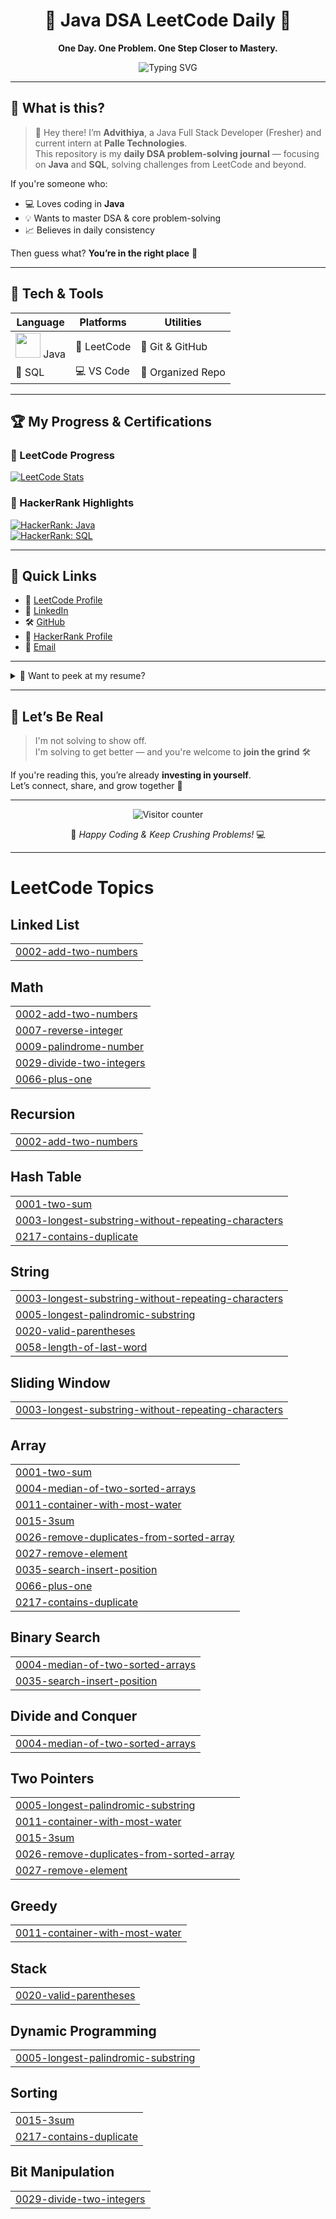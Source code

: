 <h1 align="center">
  🧠 Java DSA LeetCode Daily 🚀
</h1>

<p align="center">
  <strong>One Day. One Problem. One Step Closer to Mastery.</strong>  
</p>

<p align="center">
  <img src="https://readme-typing-svg.herokuapp.com?font=Fira+Code&weight=600&size=24&pause=1000&color=14F7C9&center=true&vCenter=true&width=600&lines=Welcome+to+my+DSA+Repository!;Solving+LeetCode+Daily+🔥;Java+%2F+SQL+Focus+💡;Tracking+my+DSA+Journey+📈" alt="Typing SVG" />
</p>

---

## 🚧 What is this?

> 👋 Hey there! I’m **Advithiya**, a Java Full Stack Developer (Fresher) and current intern at **Palle Technologies**.  
> This repository is my **daily DSA problem-solving journal** — focusing on **Java** and **SQL**, solving challenges from LeetCode and beyond.

If you're someone who:
- 💻 Loves coding in **Java**
- 💡 Wants to master DSA & core problem-solving
- 📈 Believes in daily consistency

Then guess what? **You’re in the right place** 🎯

---

## 🧰 Tech & Tools

| Language | Platforms | Utilities |
|----------|-----------|-----------|
| <img src="https://cdn.jsdelivr.net/gh/devicons/devicon/icons/java/java-original-wordmark.svg" width="40"/> Java | 🧠 LeetCode | 🐙 Git & GitHub |
| 🧾 SQL | 💻 VS Code | 📂 Organized Repo |

---

## 🏆 My Progress & Certifications

### 🔹 LeetCode Progress  
[![LeetCode Stats](https://leetcard.jacoblin.cool/Advithiya_V?theme=dark&font=Baloo&extension=activity)](https://leetcode.com/u/Advithiya_V)

### 🔹 HackerRank Highlights  
[![HackerRank: Java](https://img.shields.io/badge/HackerRank-Java-green?logo=hackerrank)](https://www.hackerrank.com/profile/advithyav03)  
[![HackerRank: SQL](https://img.shields.io/badge/HackerRank-SQL-green?logo=hackerrank)](https://www.hackerrank.com/profile/advithyav03)

---

## 🔗 Quick Links

- 🧠 [LeetCode Profile](https://leetcode.com/u/Advithiya_V/)
- 💼 [LinkedIn](https://www.linkedin.com/in/advithiya-v-693827278/)
- 🛠️ [GitHub](https://github.com/advithya)
- 🧪 [HackerRank Profile](https://www.hackerrank.com/profile/advithyav03)
- 📧 [Email](mailto:advithyav03@gmail.com)

---

<details>
  <summary>📄 Want to peek at my resume?</summary>

  You can view/download it here 👉  
  🎓 [My Resume (Google Drive)](https://drive.google.com/file/d/1MYLf_860QTKSXy-zOQmzpak0UJw5JG6a/view?usp=drive_link)
</details>

---

## 🌟 Let’s Be Real

> I'm not solving to show off.  
> I'm solving to get better — and you're welcome to **join the grind** 🛠️

If you're reading this, you’re already **investing in yourself**.  
Let’s connect, share, and grow together 💪

---

<p align="center">
  <img src="https://komarev.com/ghpvc/?username=advithya&label=visitors&color=0e75b6&style=flat" alt="Visitor counter" />
</p>

<p align="center">
  🚀 <em>Happy Coding & Keep Crushing Problems!</em> 💻
</p>

---

<!---LeetCode Topics Start-->
# LeetCode Topics
## Linked List
|  |
| ------- |
| [0002-add-two-numbers](https://github.com/advithya/DSA_Leetcode_Solving/tree/master/0002-add-two-numbers) |
## Math
|  |
| ------- |
| [0002-add-two-numbers](https://github.com/advithya/DSA_Leetcode_Solving/tree/master/0002-add-two-numbers) |
| [0007-reverse-integer](https://github.com/advithya/DSA_Leetcode_Solving/tree/master/0007-reverse-integer) |
| [0009-palindrome-number](https://github.com/advithya/DSA_Leetcode_Solving/tree/master/0009-palindrome-number) |
| [0029-divide-two-integers](https://github.com/advithya/DSA_Leetcode_Solving/tree/master/0029-divide-two-integers) |
| [0066-plus-one](https://github.com/advithya/DSA_Leetcode_Solving/tree/master/0066-plus-one) |
## Recursion
|  |
| ------- |
| [0002-add-two-numbers](https://github.com/advithya/DSA_Leetcode_Solving/tree/master/0002-add-two-numbers) |
## Hash Table
|  |
| ------- |
| [0001-two-sum](https://github.com/advithya/DSA_Leetcode_Solving/tree/master/0001-two-sum) |
| [0003-longest-substring-without-repeating-characters](https://github.com/advithya/DSA_Leetcode_Solving/tree/master/0003-longest-substring-without-repeating-characters) |
| [0217-contains-duplicate](https://github.com/advithya/DSA_Leetcode_Solving/tree/master/0217-contains-duplicate) |
## String
|  |
| ------- |
| [0003-longest-substring-without-repeating-characters](https://github.com/advithya/DSA_Leetcode_Solving/tree/master/0003-longest-substring-without-repeating-characters) |
| [0005-longest-palindromic-substring](https://github.com/advithya/DSA_Leetcode_Solving/tree/master/0005-longest-palindromic-substring) |
| [0020-valid-parentheses](https://github.com/advithya/DSA_Leetcode_Solving/tree/master/0020-valid-parentheses) |
| [0058-length-of-last-word](https://github.com/advithya/DSA_Leetcode_Solving/tree/master/0058-length-of-last-word) |
## Sliding Window
|  |
| ------- |
| [0003-longest-substring-without-repeating-characters](https://github.com/advithya/DSA_Leetcode_Solving/tree/master/0003-longest-substring-without-repeating-characters) |
## Array
|  |
| ------- |
| [0001-two-sum](https://github.com/advithya/DSA_Leetcode_Solving/tree/master/0001-two-sum) |
| [0004-median-of-two-sorted-arrays](https://github.com/advithya/DSA_Leetcode_Solving/tree/master/0004-median-of-two-sorted-arrays) |
| [0011-container-with-most-water](https://github.com/advithya/DSA_Leetcode_Solving/tree/master/0011-container-with-most-water) |
| [0015-3sum](https://github.com/advithya/DSA_Leetcode_Solving/tree/master/0015-3sum) |
| [0026-remove-duplicates-from-sorted-array](https://github.com/advithya/DSA_Leetcode_Solving/tree/master/0026-remove-duplicates-from-sorted-array) |
| [0027-remove-element](https://github.com/advithya/DSA_Leetcode_Solving/tree/master/0027-remove-element) |
| [0035-search-insert-position](https://github.com/advithya/DSA_Leetcode_Solving/tree/master/0035-search-insert-position) |
| [0066-plus-one](https://github.com/advithya/DSA_Leetcode_Solving/tree/master/0066-plus-one) |
| [0217-contains-duplicate](https://github.com/advithya/DSA_Leetcode_Solving/tree/master/0217-contains-duplicate) |
## Binary Search
|  |
| ------- |
| [0004-median-of-two-sorted-arrays](https://github.com/advithya/DSA_Leetcode_Solving/tree/master/0004-median-of-two-sorted-arrays) |
| [0035-search-insert-position](https://github.com/advithya/DSA_Leetcode_Solving/tree/master/0035-search-insert-position) |
## Divide and Conquer
|  |
| ------- |
| [0004-median-of-two-sorted-arrays](https://github.com/advithya/DSA_Leetcode_Solving/tree/master/0004-median-of-two-sorted-arrays) |
## Two Pointers
|  |
| ------- |
| [0005-longest-palindromic-substring](https://github.com/advithya/DSA_Leetcode_Solving/tree/master/0005-longest-palindromic-substring) |
| [0011-container-with-most-water](https://github.com/advithya/DSA_Leetcode_Solving/tree/master/0011-container-with-most-water) |
| [0015-3sum](https://github.com/advithya/DSA_Leetcode_Solving/tree/master/0015-3sum) |
| [0026-remove-duplicates-from-sorted-array](https://github.com/advithya/DSA_Leetcode_Solving/tree/master/0026-remove-duplicates-from-sorted-array) |
| [0027-remove-element](https://github.com/advithya/DSA_Leetcode_Solving/tree/master/0027-remove-element) |
## Greedy
|  |
| ------- |
| [0011-container-with-most-water](https://github.com/advithya/DSA_Leetcode_Solving/tree/master/0011-container-with-most-water) |
## Stack
|  |
| ------- |
| [0020-valid-parentheses](https://github.com/advithya/DSA_Leetcode_Solving/tree/master/0020-valid-parentheses) |
## Dynamic Programming
|  |
| ------- |
| [0005-longest-palindromic-substring](https://github.com/advithya/DSA_Leetcode_Solving/tree/master/0005-longest-palindromic-substring) |
## Sorting
|  |
| ------- |
| [0015-3sum](https://github.com/advithya/DSA_Leetcode_Solving/tree/master/0015-3sum) |
| [0217-contains-duplicate](https://github.com/advithya/DSA_Leetcode_Solving/tree/master/0217-contains-duplicate) |
## Bit Manipulation
|  |
| ------- |
| [0029-divide-two-integers](https://github.com/advithya/DSA_Leetcode_Solving/tree/master/0029-divide-two-integers) |
<!---LeetCode Topics End-->
